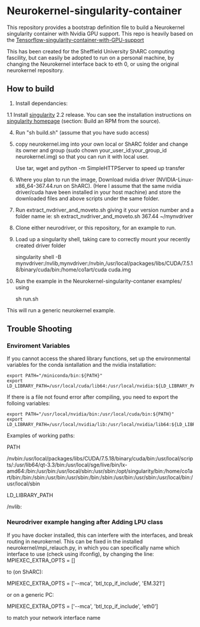 # Neurokernel-singularity-container
This repository provides a bootstrap definition file to build a Neurokernel singularity container with Nvidia GPU support. This repo is heavily based on the [Tensorflow-singularity-container-with-GPU-support](https://github.com/jdongca2003/Tensorflow-singularity-container-with-GPU-support)

This has been created for the Sheffield University ShARC computing fascility, but can easily be adopted to run on a personal machine, by changing the Neurokernel interface back to eth 0, or using the original neurokernel repository.

## How to build

 1. Install dependancies: 

 1.1 Install [singularity](http://singularity.lbl.gov/all-releases) 2.2 release. You can see the installation instructions on [singularity homepage](http://singularity.lbl.gov/install-linux) (section: Build an RPM from the source).

 4. Run "sh build.sh" (assume that you have sudo access) 

 5. copy neurokernel.img into your own local or ShARC folder and change its owner and group (sudo chown your_user_id:your_group_id neurokernel.img) so that you can run it with local user.

    Use tar, wget and python -m SimpleHTTPServer to speed up transfer


 2. Where you plan to run the image, Download nvidia driver (NVIDIA-Linux-x86_64-367.44.run on ShARC). (Here I assume that the same nvidia driver/cuda have been installed in your host machine) and store the downloaded files and above scripts under the same folder.

 3. Run extract_nvdriver_and_moveto.sh giving it your version number and a folder name ie:
        sh extract_nvdriver_and_moveto.sh 367.44 ~/mynvdriver

 6. Clone either neurodriver, or this repository, for an example to run.

 6. Load up a singularity shell, taking care to correctly mount your recently created driver folder

    singularity shell -B mynvdriver:/nvlib,mynvdriver:/nvbin,/usr/local/packages/libs/CUDA/7.5.18/binary/cuda/bin:/home/co1art/cuda cuda.img

 7. Run the example in the Neurokernel-singularity-contaner  examples/ using

    sh run.sh

This will run a generic neurokernel example.

## Trouble Shooting

### Enviroment Variables

If you cannot access the shared library functions, set up the environmental variables for the conda isntallation and the nvidia installation:

    export PATH="/miniconda/bin:${PATH}"
    export LD_LIBRARY_PATH=/usr/local/cuda/lib64:/usr/local/nvidia:${LD_LIBRARY_PATH}

If there is a file not found error after compiling, you need to export the folloing variables:

    export PATH="/usr/local/nvidia/bin:/usr/local/cuda/bin:${PATH}"
    export LD_LIBRARY_PATH=/usr/local/nvidia/lib:/usr/local/nvidia/lib64:${LD_LIBRARY_PATH}


Examples of working paths:

PATH

/nvbin:/usr/local/packages/libs/CUDA/7.5.18/binary/cuda/bin:/usr/local/scripts/:/usr/lib64/qt-3.3/bin:/usr/local/sge/live/bin/lx-amd64:/bin:/usr/bin:/usr/local/sbin:/usr/sbin:/opt/singularity/bin:/home/co1art/bin:/bin:/sbin:/usr/bin:/usr/sbin:/bin:/sbin:/usr/bin:/usr/sbin:/usr/local/bin:/usr/local/sbin

LD_LIBRARY_PATH

/nvlib:



### Neurodriver example hanging after Adding LPU class

If you have docker installed, this can interfere with the interfaces, and break routing in neurokernel.
This can be fixed in the installed neurokernel/mpi_relauch.py, in which you can specifically name which interface to use (check using ifconfig), by changing the line:
MPIEXEC_EXTRA_OPTS = []

to (on ShARC):

MPIEXEC_EXTRA_OPTS = ['--mca', 'btl_tcp_if_include', 'EM.321'] 

or on a generic PC:
 
MPIEXEC_EXTRA_OPTS = ['--mca', 'btl_tcp_if_include', 'eth0'] 

to match your network interface name



